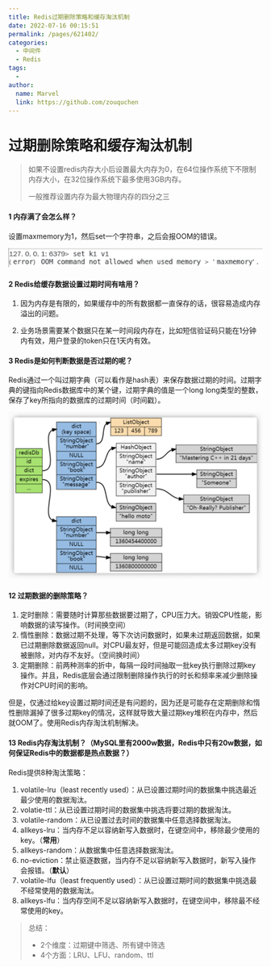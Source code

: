 ```yaml
---
title: Redis过期删除策略和缓存淘汰机制
date: 2022-07-16 00:15:51
permalink: /pages/621402/
categories:
  - 中间件
  - Redis
tags:
  - 
author: 
  name: Marvel
  link: https://github.com/zouquchen
---
```

# 过期删除策略和缓存淘汰机制

> 如果不设置redis内存大小后设置最大内存为0，在64位操作系统下不限制内存大小，在32位操作系统下最多使用3GB内存。
>
> 一般推荐设置内存为最大物理内存的四分之三

####  1 内存满了会怎么样？

设置maxmemory为1，然后set一个字符串，之后会报OOM的错误。



![image-20220706205435284](https://raw.githubusercontent.com/zouquchen/Images/main/imgs/image-20220706205435284.png)

#### 2 Redis给缓存数据设置过期时间有啥用？

1. 因为内存是有限的，如果缓存中的所有数据都一直保存的话，很容易造成内存溢出的问题。

2. 业务场景需要某个数据只在某一时间段内存在，比如短信验证码只能在1分钟内有效，用户登录的token只在1天内有效。



#### 3 Redis是如何判断数据是否过期的呢？

Redis通过一个叫过期字典（可以看作是hash表）来保存数据过期的时间。过期字典的键指向Redis数据库中的某个键，过期字典的值是一个long long类型的整数，保存了key所指向的数据库的过期时间（时间戳）。

![redis过期字典](https://raw.githubusercontent.com/zouquchen/Images/main/imgs/redis%E8%BF%87%E6%9C%9F%E6%97%B6%E9%97%B4.96c57f41.png)

#### 12 过期数据的删除策略？

1. 定时删除：需要随时计算那些数据要过期了，CPU压力大。销毁CPU性能，影响数据的读写操作。（时间换空间）
2. 惰性删除：数据过期不处理，等下次访问数据时，如果未过期返回数据，如果已过期删除数据返回null。对CPU最友好，但是可能回造成太多过期key没有被删除，对内存不友好。（空间换时间）
3. 定期删除：前两种测率的折中，每隔一段时间抽取一批key执行删除过期key操作。并且，Redis底层会通过限制删除操作执行的时长和频率来减少删除操作对CPU时间的影响。

但是，仅通过给key设置过期时间还是有问题的，因为还是可能存在定期删除和惰性删除漏掉了很多过期key的情况，这样就导致大量过期key堆积在内存中，然后就OOM了。使用Redis内存淘汰机制解决。

#### 13 Redis内存淘汰机制？（MySQL里有2000w数据，Redis中只有20w数据，如何保证Redis中的数据都是热点数据？）

Redis提供8种淘汰策略：

1. volatile-lru（least recently used）：从已设置过期时间的数据集中挑选最近最少使用的数据淘汰。
2. volatie-ttl：从已设置过期时间的数据集中挑选将要过期的数据淘汰。
3. volatile-random：从已设置过去时间的数据集中任意选择数据淘汰。
4. allkeys-lru：当内存不足以容纳新写入数据时，在键空间中，移除最少使用的key。（**常用**）
5. allkeys-random：从数据集中任意选择数据淘汰。
6. no-eviction：禁止驱逐数据，当内存不足以容纳新写入数据时，新写入操作会报错。（**默认**）
7. volatile-lfu（least frequently used）：从已设置过期时间的数据集中挑选最不经常使用的数据淘汰。
8. allkeys-lfu：当内存空间不足以容纳新写入数据时，在键空间中，移除最不经常使用的key。

> 总结：
>
> - 2个维度：过期键中筛选、所有键中筛选
> - 4个方面：LRU、LFU、random、ttl